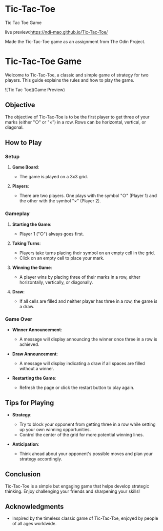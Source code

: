 # Tic-Tac-Toe

Tic Tac Toe Game

live preview:https://ndi-mao.github.io/Tic-Tac-Toe/

Made the Tic-Tac-Toe game as an assignment from The Odin Project.

# Tic-Tac-Toe Game

Welcome to Tic-Tac-Toe, a classic and simple game of strategy for two players. This guide explains the rules and how to play the game.

![Tic Tac Toe](Game Preview)

## Objective

The objective of Tic-Tac-Toe is to be the first player to get three of your marks (either "○" or "×") in a row. Rows can be horizontal, vertical, or diagonal.

## How to Play

### Setup

1. **Game Board**:

   - The game is played on a 3x3 grid.

2. **Players**:
   - There are two players. One plays with the symbol "○" (Player 1) and the other with the symbol "×" (Player 2).

### Gameplay

1. **Starting the Game**:

   - Player 1 ("○") always goes first.

2. **Taking Turns**:

   - Players take turns placing their symbol on an empty cell in the grid.
   - Click on an empty cell to place your mark.

3. **Winning the Game**:

   - A player wins by placing three of their marks in a row, either horizontally, vertically, or diagonally.

4. **Draw**:
   - If all cells are filled and neither player has three in a row, the game is a draw.

### Game Over

- **Winner Announcement**:
  - A message will display announcing the winner once three in a row is achieved.
- **Draw Announcement**:

  - A message will display indicating a draw if all spaces are filled without a winner.

- **Restarting the Game**:
  - Refresh the page or click the restart button to play again.

## Tips for Playing

- **Strategy**:

  - Try to block your opponent from getting three in a row while setting up your own winning opportunities.
  - Control the center of the grid for more potential winning lines.

- **Anticipation**:
  - Think ahead about your opponent's possible moves and plan your strategy accordingly.

## Conclusion

Tic-Tac-Toe is a simple but engaging game that helps develop strategic thinking. Enjoy challenging your friends and sharpening your skills!

## Acknowledgments

- Inspired by the timeless classic game of Tic-Tac-Toe, enjoyed by people of all ages worldwide.

